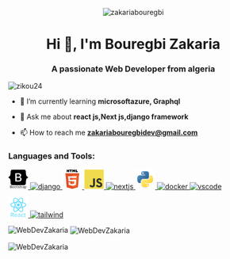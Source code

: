 <p align="center"> <img src="https://www.wingstechsolutions.com/wp-content/uploads/2022/03/full-stack-development.gif" alt="zakariabouregbi" /> </p>
<h1 align="center">Hi 👋, I'm Bouregbi Zakaria</h1>
<h3 align="center">A passionate Web Developer from algeria</h3>

<p align="left"> <img src="https://komarev.com/ghpvc/?username=zikou24&label=Profile%20views&color=0e75b6&style=flat" alt="zikou24" /> </p>

  
- 🌱 I’m currently learning **microsoftazure, Graphql**

- 💬 Ask me about **react js,Next js,django framework**

- 📫 How to reach me **zakariabouregbidev@gmail.com**  



<h3 align="left">Languages and Tools:</h3>
<p align="left"> <a href="https://getbootstrap.com" target="_blank" rel="noreferrer"> <img src="https://raw.githubusercontent.com/devicons/devicon/master/icons/bootstrap/bootstrap-plain-wordmark.svg" alt="bootstrap" width="40" height="40"/> </a> <a href="https://www.djangoproject.com/" target="_blank" rel="noreferrer"> <img src="https://cdn.worldvectorlogo.com/logos/django.svg" alt="django" width="40" height="40"/> </a> <a href="https://www.w3.org/html/" target="_blank" rel="noreferrer"> <img src="https://raw.githubusercontent.com/devicons/devicon/master/icons/html5/html5-original-wordmark.svg" alt="html5" width="40" height="40"/> </a> <a href="https://developer.mozilla.org/en-US/docs/Web/JavaScript" target="_blank" rel="noreferrer"> <img src="https://raw.githubusercontent.com/devicons/devicon/master/icons/javascript/javascript-original.svg" alt="javascript" width="40" height="40"/> </a> <a href="https://nextjs.org/" target="_blank" rel="noreferrer"> <img src="https://cdn.worldvectorlogo.com/logos/nextjs-2.svg" alt="nextjs" width="40" height="40"/> </a> <a href="https://www.python.org" target="_blank" rel="noreferrer"> <img src="https://raw.githubusercontent.com/devicons/devicon/master/icons/python/python-original.svg" alt="python" width="40" height="40"/> </a> <a href="https://www.docker.com/" target="_blank" rel="noreferrer"> <img src="https://www.svgrepo.com/show/331370/docker.svg" alt="docker" width="40" height="40"/> </a> <a href="https://code.visualstudio.com/" target="_blank" rel="noreferrer"> <img src="https://www.svgrepo.com/show/303535/visual-studio-code-logo.svg" alt="vscode" width="40" height="40"/> </a>

  
  <a href="https://reactjs.org/" target="_blank" rel="noreferrer"> <img src="https://raw.githubusercontent.com/devicons/devicon/master/icons/react/react-original-wordmark.svg" alt="react" width="40" height="40"/> </a> <a href="https://tailwindcss.com/" target="_blank" rel="noreferrer"> <img src="https://www.vectorlogo.zone/logos/tailwindcss/tailwindcss-icon.svg" alt="tailwind" width="40" height="40"/> </a>  </p>

<p><img align="left" src="https://github-readme-stats.vercel.app/api/top-langs?username=WebDevZakaria&show_icons=true&locale=en&layout=compact" alt="WebDevZakaria" /></p>

<p>&nbsp;<img align="center" src="https://github-readme-stats.vercel.app/api?username=WebDevZakaria&show_icons=true&locale=en" alt="WebDevZakaria" /></p>

<p><img align="center" src="https://github-readme-streak-stats.herokuapp.com/?user=WebDevZakaria&" alt="WebDevZakaria
" /></p>
